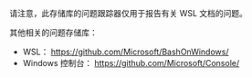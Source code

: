 请注意，此存储库的问题跟踪器仅用于报告有关 WSL 文档的问题。

其他相关的问题存储库：

* WSL： https://github.com/Microsoft/BashOnWindows/
* Windows 控制台： https://github.com/Microsoft/Console/
